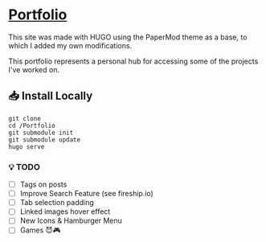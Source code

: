 # [Portfolio](https://xangrab.com/)

This site was made with HUGO using the PaperMod theme as a base, to which I added my own modifications.

This portfolio represents a personal hub for accessing some of the projects I've worked on.

## 📥️ Install Locally

```
git clone
cd /Portfolio
git submodule init
git submodule update
hugo serve
```

### 💡 TODO
- [ ] Tags on posts
- [ ] Improve Search Feature (see fireship.io)
- [ ] Tab selection padding
- [ ] Linked images hover effect
- [ ] New Icons & Hamburger Menu
- [ ] Games 😈🎮
